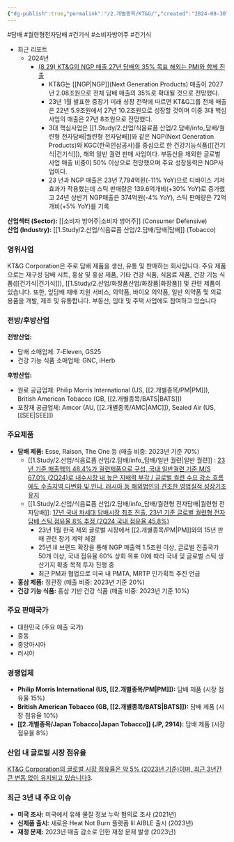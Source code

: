 ```yaml
---
{"dg-publish":true,"permalink":"/2.개별종목/KT&G/","created":"2024-08-30T14:55:10.935+09:00","updated":"2025-06-03T20:05:59.799+09:00"}
---
```


#담배 #궐련형전자담배 #건기식 #소비자방어주 #건기식


- 최근 리포트
	- 2024년
		- [(8.29) KT&G의 NGP 매출 27년 담배의 35% 목표 해외는 PMI와 함께 진출](8.29_담배%20완벽한%20대안.pdf#page=21&selection=436,0,459,2&color=yellow)
			- KT&G는 [[NGP\|NGP]](Next Generation Products) 매출이 2027년 2.08조원으로 전체 담배 매출의 35%로 확대될 것으로 전망했다. 
			- 23년 1월 발표한 중장기 미래 성장 전략에 따르면 KT&G그룹 전체 매출은 22년 5.9조원에서 27년 10.2조원으로 성장할 것이며 이중 3대 핵심사업의 매출은 27년 8조원으로 전망했다. 
			- 3대 핵심사업은 [[1.Study/2.산업/식음료픔 산업/2.담배/info_담배/궐련형 전자담배\|궐련형 전자담배]]와 같은 NGP(Next Generation Products)와 KGC(한국인삼공사)를 중심으로 한 건강기능식품([[건기식\|건기식]]), 해외 일반 궐련 판매 사업이다. 부동산을 제외한 글로벌 사업 매출 비중이 50% 이상으로 전망했으며 주요 성장동력은 NGP사업이다. 
			- 23 년과 NGP 매출은 23년 7,794억원(-11% YoY)으로 디바이스 기저 효과가 작용했는데 스틱 판매량은 139.6억개비(+30% YoY)로 증가했고 24년 상반기 NGP매출은 374억원(-4% YoY), 스틱 판매량은 72억개비(+5% YoY)를 기록


**산업섹터 (Sector):** [[소비자 방어주\|소비자 방어주]] (Consumer Defensive)  
**산업 (Industry):** [[1.Study/2.산업/식음료픔 산업/2.담배/담배\|담배]] (Tobacco)

### 영위사업

KT&G Corporation은 주로 담배 제품을 생산, 유통 및 판매하는 회사입니다. 주요 제품으로는 재구성 담배 시트, 홍삼 및 홍삼 제품, 기타 건강 식품, 식음료 제품, 건강 기능 식품([[건기식\|건기식]]), [[1.Study/2.산업/화장품산업/화장품\|화장품]] 및 관련 제품이 있습니다. 또한, 잎담배 재배 지원 서비스, 의약품, 바이오 의약품, 일반 의약품 및 의료 용품을 개발, 제조 및 유통합니다. 부동산, 임대 및 주택 사업에도 참여하고 있습니다

### 전방/후방산업

**전방산업:**

- 담배 소매업체: 7-Eleven, GS25
- 건강 기능 식품 소매업체: GNC, iHerb

**후방산업:**

- 원료 공급업체: Philip Morris International (US, [[2.개별종목/PM\|PM]]), British American Tobacco (GB, [[2.개별종목/BATS\|BATS]])
- 포장재 공급업체: Amcor (AU, [[2.개별종목/AMC\|AMC]]), Sealed Air (US, [[SEE\|SEE]])

### 주요제품

- **담배 제품:** Esse, Raison, The One 등 (매출 비중: 2023년 기준 70%)
	- [[1.Study/2.산업/식음료픔 산업/2.담배/info_담배/일반 궐련\|일반 궐련]] : [23년 기준 매출액의 48.4%가 궐련제품으로 구성, 국내 일반궐련 기준 M/S 67.0% (2Q24)로 내수시장 내 높은 지배력 부각 / 글로벌 궐련 수요 감소 흐름에도 수출지역 다변화 및 인니, 러시아 등 해외법인의 견조한 영업실적 성장기조 유지](9.3_담배업체에%20관심이%20지속되는%20이유.pdf#page=12&selection=0,2,71,2&color=yellow)
	- [[1.Study/2.산업/식음료픔 산업/2.담배/info_담배/궐련형 전자담배\|궐련형 전자담배]]: [17년 국내 차세대 담배시장 최초 진출, 23년 기준 글로벌 궐련형 전자담배 스틱 점유율 8% 추정 (2Q24 국내 점유율 45.8%)](9.3_담배업체에%20관심이%20지속되는%20이유.pdf#page=27&selection=4,0,41,6&color=yellow)
		- 23년 1월 한국 제외 글로벌 시장에서 [[2.개별종목/PM\|PM]]와의 15년 판매 관련 장기 계약 체결
		- 25년 lil 브랜드 확장을 통해 NGP 매출액 1.5조원 이상, 글로벌 진출국가 50개 이상, 국내 점유율 60% 상회 목표 이에 따라 국내 및 글로벌 스틱 생산기지 확충 목적 투자 진행 중
		- 최근 PM과 협업으로 미국 내 PMTA, MRTP 인가획득 추진 언급
- **홍삼 제품:** 정관장 (매출 비중: 2023년 기준 20%)
- **건강 기능 식품:** 홍삼 기반 건강 식품 (매출 비중: 2023년 기준 10%)

### 주요 판매국가

- 대한민국 (주요 매출 국가)
- 중동
- 중앙아시아
- 러시아

### 경쟁업체

- **Philip Morris International (US, [[2.개별종목/PM\|PM]]):** 담배 제품 (시장 점유율 15%)
- **British American Tobacco (GB, [[2.개별종목/BATS\|BATS]]):** 담배 제품 (시장 점유율 10%)
- **[[2.개별종목/Japan Tobacco\|Japan Tobacco]] (JP, 2914):** 담배 제품 (시장 점유율 8%)

### 산업 내 글로벌 시장 점유율

[KT&G Corporation의 글로벌 시장 점유율은 약 5% (2023년 기준)이며, 최근 3년간 큰 변동 없이 유지되고 있습니다](https://www.prnewswire.com/news-releases/ktg-reports-2023-q1-results-on-track-to-become-a-global-top-tier-company-301822112.html)[3](https://www.prnewswire.com/news-releases/ktg-reports-2023-q1-results-on-track-to-become-a-global-top-tier-company-301822112.html).

### 최근 3년 내 주요 이슈

- **미국 조사:** 미국에서 유해 물질 정보 누락 혐의로 조사 (2021년)
- **신제품 출시:** 새로운 Heat Not Burn 플랫폼 lil AIBLE 출시 (2023년)
- **재정 문제:** 2023년 매출 감소로 인한 재정 문제 발생 (2023년)